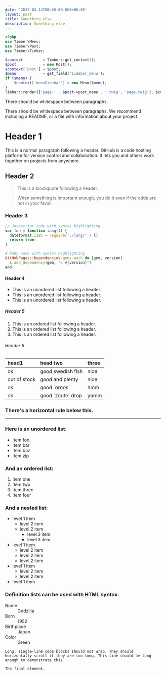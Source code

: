 ```yaml
---
date: '2017-03-14T00:00:00.000+00:00'
layout: post
title: Something else
description: Something else
---
```

```php
<?php
use Timber\Menu;
use Timber\Post;
use Timber\Timber;

$context         = Timber::get_context();
$post            = new Post();
$context['post'] = $post;
$menu            = get_field('sidebar_menu');
if ($menu) {
    $context['menuSidebar'] = new Menu($menu);
}
Timber::render(['page-' . $post->post_name . '.twig', 'page.twig'], $context);
```

There should be whitespace between paragraphs.  
<span class="lnr lnr-database"></span>

There should be whitespace between paragraphs. We recommend including a README, or a file with information about your project.

# [](#header-1)Header 1

This is a normal paragraph following a header. GitHub is a code hosting platform for version control and collaboration. It lets you and others work together on projects from anywhere.

## [](#header-2)Header 2

> This is a blockquote following a header.
> 
> When something is important enough, you do it even if the odds are not in your favor.

### [](#header-3)Header 3

```js
// Javascript code with syntax highlighting.
var fun = function lang(l) {
  dateformat.i18n = require('./lang/' + l)
  return true;
}
```

```ruby
# Ruby code with syntax highlighting
GitHubPages::Dependencies.gems.each do |gem, version|
  s.add_dependency(gem, "= #{version}")
end
```

#### [](#header-4)Header 4

*   This is an unordered list following a header.
*   This is an unordered list following a header.
*   This is an unordered list following a header.

##### [](#header-5)Header 5

1.  This is an ordered list following a header.
2.  This is an ordered list following a header.
3.  This is an ordered list following a header.

###### [](#header-6)Header 6

<table>

<thead>

<tr>

<th style="text-align:left">head1</th>

<th style="text-align:left">head two</th>

<th style="text-align:left">three</th>

</tr>

</thead>

<tbody>

<tr>

<td style="text-align:left">ok</td>

<td style="text-align:left">good swedish fish</td>

<td style="text-align:left">nice</td>

</tr>

<tr>

<td style="text-align:left">out of stock</td>

<td style="text-align:left">good and plenty</td>

<td style="text-align:left">nice</td>

</tr>

<tr>

<td style="text-align:left">ok</td>

<td style="text-align:left">good `oreos`</td>

<td style="text-align:left">hmm</td>

</tr>

<tr>

<td style="text-align:left">ok</td>

<td style="text-align:left">good `zoute` drop</td>

<td style="text-align:left">yumm</td>

</tr>

</tbody>

</table>

### There's a horizontal rule below this.

* * *

### Here is an unordered list:

*   Item foo
*   Item bar
*   Item baz
*   Item zip

### And an ordered list:

1.  Item one
2.  Item two
3.  Item three
4.  Item four

### And a nested list:

*   level 1 item
    *   level 2 item
    *   level 2 item
        *   level 3 item
        *   level 3 item
*   level 1 item
    *   level 2 item
    *   level 2 item
    *   level 2 item
*   level 1 item
    *   level 2 item
    *   level 2 item
*   level 1 item

### Definition lists can be used with HTML syntax.  

<dl>

<dt>Name</dt>

<dd>Godzilla</dd>

<dt>Born</dt>

<dd>1952</dd>

<dt>Birthplace</dt>

<dd>Japan</dd>

<dt>Color</dt>

<dd>Green</dd>

</dl>

```
Long, single-line code blocks should not wrap. They should horizontally scroll if they are too long. This line should be long enough to demonstrate this.
```

```
The final element.
```